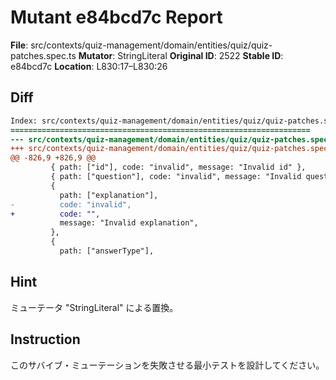 # Mutant e84bcd7c Report

**File**: src/contexts/quiz-management/domain/entities/quiz/quiz-patches.spec.ts
**Mutator**: StringLiteral
**Original ID**: 2522
**Stable ID**: e84bcd7c
**Location**: L830:17–L830:26

## Diff

```diff
Index: src/contexts/quiz-management/domain/entities/quiz/quiz-patches.spec.ts
===================================================================
--- src/contexts/quiz-management/domain/entities/quiz/quiz-patches.spec.ts	original
+++ src/contexts/quiz-management/domain/entities/quiz/quiz-patches.spec.ts	mutated #2522
@@ -826,9 +826,9 @@
         { path: ["id"], code: "invalid", message: "Invalid id" },
         { path: ["question"], code: "invalid", message: "Invalid question" },
         {
           path: ["explanation"],
-          code: "invalid",
+          code: "",
           message: "Invalid explanation",
         },
         {
           path: ["answerType"],
```

## Hint

ミューテータ "StringLiteral" による置換。

## Instruction

このサバイブ・ミューテーションを失敗させる最小テストを設計してください。
